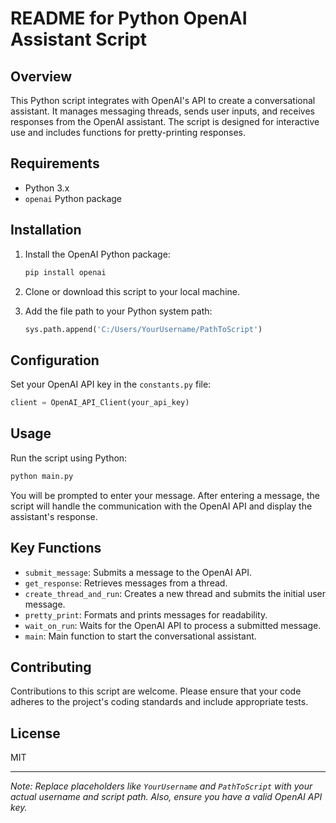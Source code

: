 # README for Python OpenAI Assistant Script

## Overview
This Python script integrates with OpenAI's API to create a conversational assistant. It manages messaging threads, sends user inputs, and receives responses from the OpenAI assistant. The script is designed for interactive use and includes functions for pretty-printing responses.

## Requirements
- Python 3.x
- `openai` Python package

## Installation
1. Install the OpenAI Python package:
   ```bash
   pip install openai
   ```

2. Clone or download this script to your local machine.

3. Add the file path to your Python system path:
   ```python
   sys.path.append('C:/Users/YourUsername/PathToScript')
   ```

## Configuration
Set your OpenAI API key in the `constants.py` file:
```python
client = OpenAI_API_Client(your_api_key)
```

## Usage
Run the script using Python:
```bash
python main.py
```

You will be prompted to enter your message. After entering a message, the script will handle the communication with the OpenAI API and display the assistant's response.

## Key Functions
- `submit_message`: Submits a message to the OpenAI API.
- `get_response`: Retrieves messages from a thread.
- `create_thread_and_run`: Creates a new thread and submits the initial user message.
- `pretty_print`: Formats and prints messages for readability.
- `wait_on_run`: Waits for the OpenAI API to process a submitted message.
- `main`: Main function to start the conversational assistant.

## Contributing
Contributions to this script are welcome. Please ensure that your code adheres to the project's coding standards and include appropriate tests.

## License
MIT

---

*Note: Replace placeholders like `YourUsername` and `PathToScript` with your actual username and script path. Also, ensure you have a valid OpenAI API key.*
